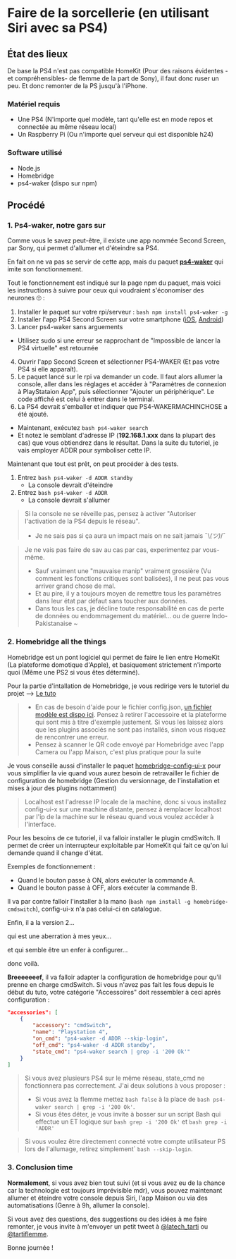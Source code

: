 # Faire de la sorcellerie (en utilisant Siri avec sa PS4)

## État des lieux

De base la PS4 n'est pas compatible HomeKit (Pour des raisons évidentes -et compréhensibles- de flemme de la part de Sony), il faut donc ruser un peu. Et donc remonter de la PS jusqu'à l'iPhone.

### Matériel requis

* Une PS4 (N'importe quel modèle, tant qu'elle est en mode repos et connectée au même réseau local)
* Un Raspberry Pi (Ou n'importe quel serveur qui est disponible h24)

### Software utilisé

* Node.js
* Homebridge
* ps4-waker (dispo sur npm)


## Procédé

### 1. Ps4-waker, notre gars sur

Comme vous le savez peut-être, il existe une app nommée Second Screen, par Sony, qui permet d'allumer et d'éteindre sa PS4.

En fait on ne va pas se servir de cette app, mais du paquet [**ps4-waker**](https://www.npmjs.com/package/ps4-waker) qui imite son fonctionnement. 

Tout le fonctionnement est indiqué sur la page npm du paquet, mais voici les instructions à suivre pour ceux qui voudraient s'économiser des neurones 🙄 :

1. Installer le paquet sur votre rpi/serveur :  ```bash npm install ps4-waker -g ```
2. Installer l'app PS4 Second Screen sur votre smartphone ([iOS](https://itunes.apple.com/fr/app/ps4-second-screen/id1201372796), [Android](https://play.google.com/store/apps/details?id=com.playstation.mobile2ndscreen))
3. Lancer ps4-waker sans arguements
* Utilisez sudo si une erreur se rapprochant de "Impossible de lancer la PS4 virtuelle" est retournée
4. Ouvrir l'app Second Screen et sélectionner PS4-WAKER (Et pas votre PS4 si elle apparaît).
5. Le paquet lancé sur le rpi va demander un code. Il faut alors allumer la console, aller dans les réglages et accéder à "Paramètres de connexion à PlayStataion App", puis sélectionner "Ajouter un périphérique". Le code affiché est celui à entrer dans le terminal.
6. La PS4 devrait s'emballer et indiquer que PS4-WAKERMACHINCHOSE a été ajouté.

* Maintenant, exécutez ```bash ps4-waker search``` 
* Et notez le semblant d'adresse IP (**192.168.1.xxx** dans la plupart des cas) que vous obtiendrez dans le résultat. Dans la suite du tutoriel, je vais employer ADDR pour symboliser cette IP.


Maintenant que tout est prêt, on peut procéder à des tests.

1.  Entrez ```bash ps4-waker -d ADDR standby```
    * La console devrait d'éteindre
2. Entrez ```bash ps4-waker -d ADDR```
    * La console devrait s'allumer


> Si la console ne se réveille pas, pensez à activer "Autoriser l'activation de la PS4 depuis le réseau".
>   * Je ne sais pas si ça aura un impact mais on ne sait jamais ¯\\_(ツ)_/¯ 

> Je ne vais pas faire de sav au cas par cas, experimentez par vous-même.
>   * Sauf vraiment une "mauvaise manip" vraiment grossière (Vu comment les fonctions critiques sont balisées), il ne peut pas vous arriver grand chose de mal.
>   * Et au pire, il y a toujours moyen de remettre tous les paramètres dans leur état par défaut sans toucher aux données.
>   * Dans tous les cas, je décline toute responsabilité en cas de perte de données ou endommagement du matériel... ou de guerre Indo-Pakistanaise ~


### 2. Homebridge all the things

Homebridge est un pont logiciel qui permet de faire le lien entre HomeKit (La plateforme domotique d'Apple), et basiquement strictement n'importe quoi (Même une PS2 si vous êtes déterminé).

Pour la partie d'intallation de Homebridge, je vous redirige vers le tutoriel du projet --> [Le tuto](https://github.com/nfarina/homebridge/wiki/Running-HomeBridge-on-a-Raspberry-Pi)

>   * En cas de besoin d'aide pour le fichier config.json, [un fichier modèle est dispo ici](https://github.com/nfarina/homebridge/blob/master/config-sample.json). Pensez à retirer l'accessoire et la plateforme qui sont mis à titre d'exemple justement. Si vous les laissez alors que les plugins associés ne sont pas installés, sinon vous risquez de rencontrer une erreur.
>   * Pensez à scanner le QR code envoyé par Homebridge avec l'app Camera ou l'app Maison, c'est plus pratique pour la suite

Je vous conseille aussi d'installer le paquet [homebridge-config-ui-x](https://www.npmjs.com/package/homebridge-config-ui-x) pour vous simplifier la vie quand vous aurez besoin de retravailler le fichier de configuration de homebridge (Gestion du versionnage, de l'installation et mises à jour des plugins nottamment)

> Localhost est l'adresse IP locale de la machine, donc si vous installez config-ui-x sur une machine distante, pensez à remplacer localhost par l'ip de la machine sur le réseau quand vous voulez accéder à l'interface.

Pour les besoins de ce tutoriel, il va falloir installer le plugin cmdSwitch. Il permet de créer un interrupteur exploitable par HomeKit qui fait ce qu'on lui demande quand il change d'état.

Exemples de fonctionnement :
* Quand le bouton passe à ON, alors exécuter la commande A.
* Quand le bouton passe à OFF, alors exécuter la commande B.

Il va par contre falloir l'installer à la mano (```bash npm install -g homebridge-cmdswitch```), config-ui-x n'a pas celui-ci en catalogue.

Enfin, il a la version 2...

qui est une aberration à mes yeux...

et qui semble être un enfer à configurer... 

donc voilà.


**Breeeeeeef**, il va falloir adapter la configuration de homebridge pour qu'il prenne en charge cmdSwitch.
Si vous n'avez pas fait les fous depuis le début du tuto, votre catégorie "Accessoires" doit ressembler à ceci après configuration :


```json
"accessories": [
    {
        "accessory": "cmdSwitch",
        "name": "Playstation 4",
        "on_cmd": "ps4-waker -d ADDR --skip-login",
        "off_cmd": "ps4-waker -d ADDR standby",
        "state_cmd": "ps4-waker search | grep -i '200 Ok'"
    }
]
```
> Si vous avez plusieurs PS4 sur le même réseau, state_cmd ne fonctionnera pas correctement. J'ai deux solutions à vous proposer : 
> * Si vous avez la flemme mettez  ```bash false``` à la place de ```bash ps4-waker search | grep -i '200 Ok'```.
> * Si vous êtes déter, je vous invite à bosser sur un script Bash qui effectue un ET logique sur ```bash grep -i '200 Ok'``` et ```bash grep -i 'ADDR'```

> Si vous voulez être directement connecté votre compte utilisateur PS lors de l'allumage, retirez simplement` ```bash --skip-login```.


### 3. Conclusion time


**Normalement**, si vous avez bien tout suivi (et si vous avez eu de la chance car la technologie est toujours imprévisible mdr), vous pouvez maintenant allumer et éteindre votre console depuis Siri, l'app Maison ou via des automatisations (Genre à 9h, allumer la console).

Si vous avez des questions, des suggestions ou des idées à me faire remonter, je vous invite à m'envoyer un petit tweet à [@latech_tarti](http://twitter.com/latech_tarti) ou [@tartiflemme](http://twitter.com/tartiflemme).

Bonne journée !
